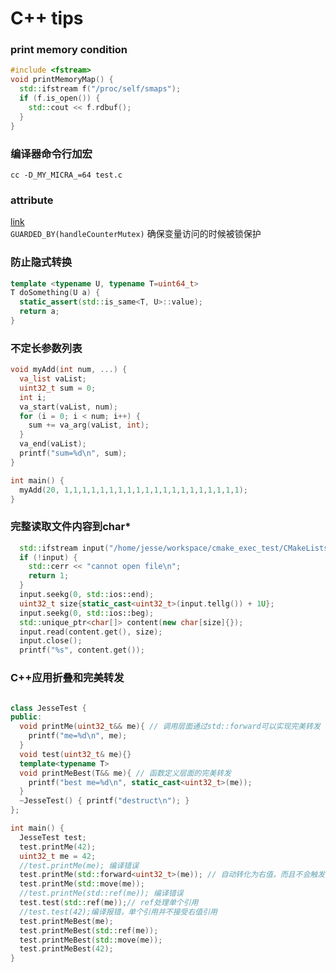 # C++ tips
### print memory condition
```C++
#include <fstream>
void printMemoryMap() {
  std::ifstream f("/proc/self/smaps");
  if (f.is_open()) {
    std::cout << f.rdbuf();
  }
}
```

### 编译器命令行加宏
`cc -D_MY_MICRA_=64 test.c`  
### attribute
[link](https://en.cppreference.com/w/cpp/language/attributes)  
`GUARDED_BY(handleCounterMutex)` 确保变量访问的时候被锁保护

### 防止隐式转换
```C++
template <typename U, typename T=uint64_t>
T doSomething(U a) {
  static_assert(std::is_same<T, U>::value);
  return a;
}

```

### 不定长参数列表
```C++
void myAdd(int num, ...) {
  va_list vaList;
  uint32_t sum = 0;
  int i;
  va_start(vaList, num);
  for (i = 0; i < num; i++) {
    sum += va_arg(vaList, int);
  }
  va_end(vaList);
  printf("sum=%d\n", sum);
}

int main() {
  myAdd(20, 1,1,1,1,1,1,1,1,1,1,1,1,1,1,1,1,1,1,1,1);
}
```

### 完整读取文件内容到char*
```C++
  std::ifstream input("/home/jesse/workspace/cmake_exec_test/CMakeLists.txt");
  if (!input) {
    std::cerr << "cannot open file\n";
    return 1;
  }
  input.seekg(0, std::ios::end);
  uint32_t size{static_cast<uint32_t>(input.tellg()) + 1U};
  input.seekg(0, std::ios::beg);
  std::unique_ptr<char[]> content(new char[size]{});
  input.read(content.get(), size);
  input.close();
  printf("%s", content.get());
```
### C++应用折叠和完美转发
```C++

class JesseTest {
public:
  void printMe(uint32_t&& me){ // 调用层面通过std::forward可以实现完美转发
    printf("me=%d\n", me);
  }
  void test(uint32_t& me){}
  template<typename T>
  void printMeBest(T&& me){ // 函数定义层面的完美转发
    printf("best me=%d\n", static_cast<uint32_t>(me));
  }
  ~JesseTest() { printf("destruct\n"); }
};

int main() {
  JesseTest test;
  test.printMe(42);
  uint32_t me = 42;
  //test.printMe(me); 编译错误
  test.printMe(std::forward<uint32_t>(me)); // 自动转化为右值，而且不会触发copy
  test.printMe(std::move(me));
  //test.printMe(std::ref(me)); 编译错误
  test.test(std::ref(me));// ref处理单个引用
  //test.test(42);编译报错，单个引用并不接受右值引用
  test.printMeBest(me);
  test.printMeBest(std::ref(me));
  test.printMeBest(std::move(me));
  test.printMeBest(42);
}
```
